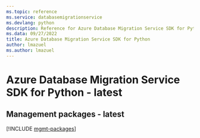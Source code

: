 ```yaml
---
ms.topic: reference
ms.service: databasemigrationservice
ms.devlang: python
description: Reference for Azure Database Migration Service SDK for Python
ms.data: 09/27/2022
title: Azure Database Migration Service SDK for Python
author: lmazuel
ms.author: lmazuel
---
```

# Azure Database Migration Service SDK for Python - latest

## Management packages - latest
[!INCLUDE [mgmt-packages](database-migration-service-mgmt-index.md)]